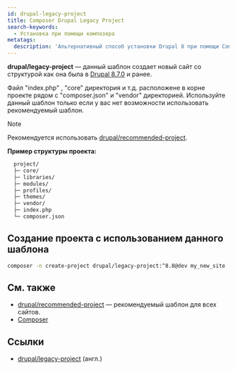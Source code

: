 ```yaml
---
id: drupal-legacy-project
title: Composer Drupal Legacy Project
search-keywords:
  - Установка при помощи композера
metatags:
  description: 'Альтернативный способ установки Drupal 8 при помощи Composer.'
---
```


**drupal/legacy-project** — данный шаблон создает новый сайт со структурой как она была в [Drupal 8.7.0](./release-8.7.0.md) и ранее. 

Файл "index.php" , "core" директория и т.д. расположене в корне проекте рядом с "composer.json" и "vendor" директорией. Используйте данный шаблон только если у вас нет возможности использовать рекомендуемый шаблон.

> [!NOTE]
> Рекомендуется использовать [drupal/recommended-project](drupal-recommended-project.md).

**Пример структуры проекта:**

```bash
  project/
  ├─ core/
  ├─ libraries/
  ├─ modules/
  ├─ profiles/
  ├─ themes/
  ├─ vendor/
  ├─ index.php
  └─ composer.json
```

## Создание проекта с использованием данного шаблона

```bash
composer -n create-project drupal/legacy-project:^8.8@dev my_new_site 
```

## См. также

- [drupal/recommended-project](drupal-recommended-project.md) — рекомендуемый шаблон для всех сайтов.
- [Composer](composer.md)

## Ссылки

- [drupal/legacy-project](https://github.com/drupal/legacy-project) (англ.)

